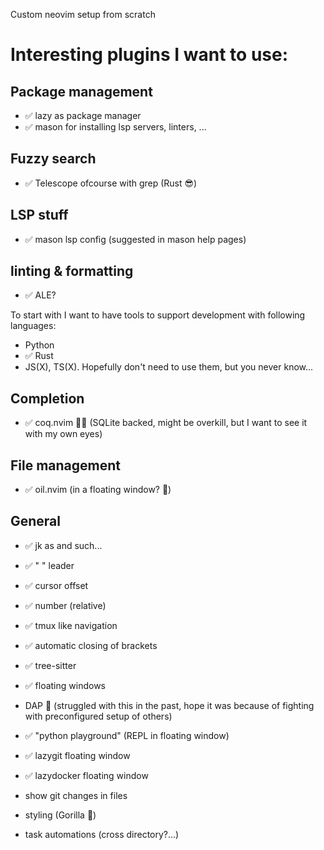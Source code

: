 Custom neovim setup from scratch

# Interesting plugins I want to use:

## Package management
- ✅ lazy as package manager
- ✅ mason for installing lsp servers, linters, ...

## Fuzzy search
- ✅ Telescope ofcourse with grep (Rust 😎)

## LSP stuff
- ✅ mason lsp config (suggested in mason help pages)

## linting & formatting
- ✅ ALE?

To start with I want to have tools to support development
with following languages:
- Python
- ✅ Rust
- JS(X), TS(X). Hopefully don't need to use them, but you never know...

## Completion
- ✅ coq.nvim 🚀🧨 (SQLite backed, might be overkill,
but I want to see it with my own eyes)

## File management
- ✅ oil.nvim (in a floating window? 🤔)

## General
- ✅ jk as <Esc> and such...
- ✅ " " leader
- ✅ cursor offset
- ✅ number (relative)
- ✅ tmux like navigation
- ✅ automatic closing of brackets
- ✅ tree-sitter
- ✅ floating windows
- DAP 🤞 (struggled with this in the past, hope it was
because of fighting with preconfigured setup of others)
- ✅ "python playground" (REPL in floating window)
- ✅ lazygit floating window
- ✅ lazydocker floating window
- show git changes in files
- styling (Gorilla 🦍)

- task automations (cross directory?...)
